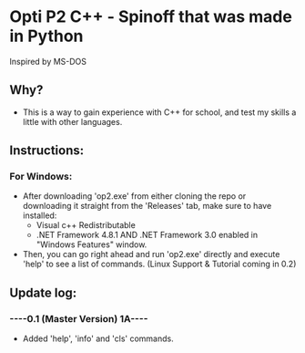 # Opti P2 C++ - Spinoff that was made in Python
Inspired by MS-DOS

## Why?
* This is a way to gain experience with C++ for school, and test my skills a little with other languages. 

## Instructions:
### For Windows:
* After downloading 'op2.exe' from either cloning the repo or downloading it straight from the 'Releases' tab, make sure to have installed:
    * Visual c++ Redistributable
    * .NET Framework 4.8.1 AND .NET Framework 3.0 enabled in "Windows Features" window.
* Then, you can go right ahead and run 'op2.exe' directly and execute 'help' to see a list of commands.
(Linux Support & Tutorial coming in 0.2)

## Update log:
### ----0.1 (Master Version) 1A----
* Added 'help', 'info' and 'cls' commands.
